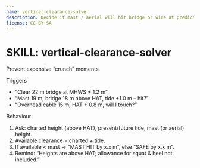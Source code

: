 ```yaml
---
name: vertical-clearance-solver
description: Decide if mast / aerial will hit bridge or wire at predicted HAT or HW springs.
license: CC-BY-SA
---
```

# SKILL: vertical-clearance-solver
Prevent expensive “crunch” moments.

Triggers
- “Clear 22 m bridge at MHWS + 1.2 m”
- “Mast 19 m, bridge 18 m above HAT, tide +1.0 m – hit?”
- “Overhead cable 15 m, HAT + 0.8 m, will I touch?”

Behaviour
1. Ask: charted height (above HAT), present/future tide, mast (or aerial) height.
2. Available clearance = charted + tide.
3. If available &lt; mast → “MAST HIT by x.x m”, else “SAFE by x.x m”.
4. Remind: “Heights are above HAT; allowance for squat & heel not included.”